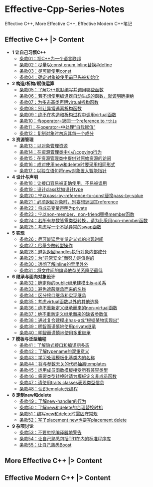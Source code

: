 # Effective-Cpp-Series-Notes
Effective C++, More Effective C++, Effective Modern C++笔记

## Effective C++ |> Content

- **1 让自己习惯C++**
  - [条款01：视C++为一个语言联邦](EffectiveCpp/Chapter1/01.md)
  - [条款02：尽量以const,enum,inline替换#define](EffectiveCpp/Chapter1/02.md)
  - [条款03：尽可能使用const](/EffectiveCpp/Chapter1/03.md)
  - [条款04：确定对象被使用前已先被初始化](/EffectiveCpp/Chapter1/04.md)
- **2 构造/析构/赋值运算**
  - [条款05：了解C++默默编写并调用哪些函数](/EffectiveCpp/Chapter2/05.md)
  - [条款06：若不想使用编译器自动生成的函数，就该明确拒绝](/EffectiveCpp/Chapter2/06.md)
  - [条款07：为多态基类声明virtual析构函数](/EffectiveCpp/Chapter2/07.md)
  - [条款08：别让异常逃离析构函数](/EffectiveCpp/Chapter2/08.md)
  - [条款09：绝不在构造和析构过程中调用virtual函数](/EffectiveCpp/Chapter2/09.md)
  - [条款10：令operator=返回一个reference to `*this`](/EffectiveCpp/Chapter2/10.md)
  - [条款11：在operator=中处理“自我赋值”](/EffectiveCpp/Chapter2/11.md)
  - [条款12：复制对象时勿忘其每一个成分](/EffectiveCpp/Chapter2/12.md)
- **3 资源管理**
  - [条款13：以对象管理资源](/EffectiveCpp/Chapter3/13.md)
  - [条款14：在资源管理类中小心copying行为](/EffectiveCpp/Chapter3/14.md)
  - [条款15：在资源管理类中提供对原始资源的访问](/EffectiveCpp/Chapter3/15.md)
  - [条款16：成对使用new和delete时要采用相同形式](/EffectiveCpp/Chapter3/16.md)
  - [条款17：以独立语句将new对象置入智能指针](/EffectiveCpp/Chapter3/17.md)
- **4 设计与声明**
  - [条款18：让接口容易被正确使用，不易被误用](/EffectiveCpp/Chapter4/18.md)
  - [条款19：设计class犹如设计type](/EffectiveCpp/Chapter4/19.md)
  - [条款20：宁以pass-by-reference-to-const替换pass-by-value](/EffectiveCpp/Chapter4/20.md)
  - [条款21：必须返回对象时，别妄想返回其reference](/EffectiveCpp/Chapter4/21.md) 
  - [条款22：将成员变量声明为private](/EffectiveCpp/Chapter4/22.md)
  - [条款23：宁以non-member、non-friend替换member函数](/EffectiveCpp/Chapter4/23.md)
  - [条款24：若所有参数皆需类型转换，请为此采用non-member函数](/EffectiveCpp/Chapter4/24.md)
  - [条款25：考虑写一个不抛异常的swap函数](/EffectiveCpp/Chapter4/25.md)
- **5 实现**
  - [条款26：尽可能延后变量定义式的出现时间](/EffectiveCpp/Chapter5/26.md)
  - [条款27：尽量少做转型操作](/EffectiveCpp/Chapter5/27.md)
  - [条款28：避免返回handles执行对象内部成分](/EffectiveCpp/Chapter5/28.md)
  - [条款29：为“异常安全”而努力是值得的](/EffectiveCpp/Chapter5/29.md)
  - [条款30：透彻了解inline的里里外外](/EffectiveCpp/Chapter5/30.md)
  - [条款31：将文件间的编译依存关系降至最低](/EffectiveCpp/Chapter5/31.md)
- **6 继承与面向对象设计**
  - [条款32：确定你的public继承建模出is-a关系](/EffectiveCpp/Chapter6/32.md)
  - [条款33：避免遮蔽继承而来的名称](/EffectiveCpp/Chapter6/33.md)
  - [条款34：区分接口继承和实现继承](/EffectiveCpp/Chapter6/34.md)
  - [条款35：考虑virtual函数以外的其他选择](/EffectiveCpp/Chapter6/35.md)
  - [条款36：绝不重新定义继承而来的non-virtual函数](/EffectiveCpp/Chapter6/36.md)
  - [条款37：绝不重新定义继承而来的缺省参数值](/EffectiveCpp/Chapter6/37.md)
  - [条款38：通过复合建模出has-a或“根据某物实现出”](/EffectiveCpp/Chapter6/38.md)
  - [条款39：明智而谨慎地使用private继承](/EffectiveCpp/Chapter6/39.md)
  - [条款40：明智而谨慎地使用多重继承](/EffectiveCpp/Chapter6/40.md)
- **7 模板与泛型编程**
  - [条款41：了解隐式接口和编译期多态](/EffectiveCpp/Chapter7/41.md)
  - [条款42：了解typename的双重意义](/EffectiveCpp/Chapter7/42.md)
  - [条款43：学习处理模板化基类内的名称](/EffectiveCpp/Chapter7/43.md)
  - [条款44：将与参数无关的代码抽离templates](/EffectiveCpp/Chapter7/44.md)
  - [条款45：运用成员函数模板接受所有兼容类型](/EffectiveCpp/Chapter7/45.md)
  - [条款46：需要类型转换时请为模板定义非成员函数](/EffectiveCpp/Chapter7/46.md)
  - [条款47：请使用traits classes表现类型信息](/EffectiveCpp/Chapter7/47.md)
  - [条款48：认识template元编程](/EffectiveCpp/Chapter7/48.md)
- **8 定制new和delete**
  - [条款49：了解new-handler的行为](/EffectiveCpp/Chapter8/49.md)
  - [条款50：了解new和delete的合理替换时机](/EffectiveCpp/Chapter8/50.md)
  - [条款51：编写new和delete时需固守常规](/EffectiveCpp/Chapter8/51.md)
  - [条款52：写了placement new也要写placement delete](/EffectiveCpp/Chapter8/52.md)
- **9 杂项讨论**
  - [条款53：不要忽视编译器地警告](/EffectiveCpp/Chapter9/53.md)
  - [条款54：让自己熟悉包括TR1在内的标准程序库](/EffectiveCpp/Chapter9/54.md)
  - [条款55：让自己熟悉Boost](/EffectiveCpp/Chapter9/55.md)
## More Effective C++ |> Content

## Effective Modern C++ |> Content